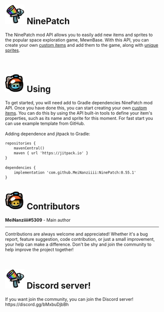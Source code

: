 <h1>
    <img src="ninepatch.png" width=64> NinePatch
</h1>
<p>
    The NinePatch mod API allows you to easily add new items and sprites to the popular space exploration game, MewnBase. With this API, you can create your own <ins>custom items</ins> and add them to the game, along with <ins>unique sprites</ins>.
</p>
<br/>
<h1>
    <img src="dead.png" width=64> Using
</h1>
<p>
    To get started, you will need add to Gradle dependencies NinePatch mod API. Once you have done this, you can start creating your own <ins>custom items</ins>. You can do this by using the API built-in tools to define your item's properties, such as its name and sprite for this moment. For fast start you can use example template from GitHub.
    <br/>
    <br/>
    Adding dependence and jitpack to Gradle:

    repositories {
    	mavenCentral()
    	maven { url 'https://jitpack.io' }
    }

    dependencies {
	    implementation 'com.github.MeiNanziiii:NinePatch:0.55.1'
	}
</p>
<h1>
    <img src="cat.png" width=64> Contributors
</h1>
<p>
    <b>MeiNanziiii#5309</b> - Main author
</p>
<hr/>
<p>
    Contributions are always welcome and appreciated! Whether it's a bug report, feature suggestion, code contribution, or just a small improvement, your help can make a difference. Don't be shy and join the community to help improve the project together!
    <br/>
    <br/>
</p>
<h1>
    <img src="ninepatch.png" width=64> Discord server!
</h1>
<p>
    If you want join the community, you can join the Discord server! https://discord.gg/bMxbuDjbBh
</p>
